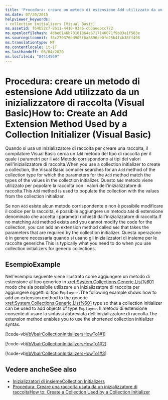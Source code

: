 ```yaml
---
title: 'Procedura: creare un metodo di estensione Add utilizzato da un inizializzatore di raccolta'
ms.date: 07/20/2015
helpviewer_keywords:
- collection initializers [Visual Basic]
ms.assetid: f64b52c7-8b11-4410-93a6-cb3aeebcc772
ms.openlocfilehash: 4dbe6146b70181864a6717146071f9b93a1f583e
ms.sourcegitcommit: f8c270376ed905f6a8896ce0fe25b4f4b38ff498
ms.translationtype: MT
ms.contentlocale: it-IT
ms.lasthandoff: 06/04/2020
ms.locfileid: "84414569"
---
```

# <a name="how-to-create-an-add-extension-method-used-by-a-collection-initializer-visual-basic"></a><span data-ttu-id="a257c-102">Procedura: creare un metodo di estensione Add utilizzato da un inizializzatore di raccolta (Visual Basic)</span><span class="sxs-lookup"><span data-stu-id="a257c-102">How to: Create an Add Extension Method Used by a Collection Initializer (Visual Basic)</span></span>
<span data-ttu-id="a257c-103">Quando si usa un inizializzatore di raccolta per creare una raccolta, il compilatore Visual Basic cerca un `Add` metodo del tipo di raccolta per il quale i parametri per il `Add` Metodo corrispondono ai tipi dei valori nell'inizializzatore di raccolta.</span><span class="sxs-lookup"><span data-stu-id="a257c-103">When you use a collection initializer to create a collection, the Visual Basic compiler searches for an `Add` method of the collection type for which the parameters for the `Add` method match the types of the values in the collection initializer.</span></span> <span data-ttu-id="a257c-104">Questo `Add` metodo viene utilizzato per popolare la raccolta con i valori dell'inizializzatore di raccolta.</span><span class="sxs-lookup"><span data-stu-id="a257c-104">This `Add` method is used to populate the collection with the values from the collection initializer.</span></span>  
  
 <span data-ttu-id="a257c-105">Se non `Add` esiste alcun metodo corrispondente e non è possibile modificare il codice per la raccolta, è possibile aggiungere un metodo `Add` di estensione denominato che accetta i parametri richiesti dall'inizializzatore di raccolta.</span><span class="sxs-lookup"><span data-stu-id="a257c-105">If no matching `Add` method exists and you cannot modify the code for the collection, you can add an extension method called `Add` that takes the parameters that are required by the collection initializer.</span></span> <span data-ttu-id="a257c-106">Questa operazione è in genere necessaria quando si usano gli inizializzatori di insieme per le raccolte generiche.</span><span class="sxs-lookup"><span data-stu-id="a257c-106">This is typically what you need to do when you use collection initializers for generic collections.</span></span>  
  
## <a name="example"></a><span data-ttu-id="a257c-107">Esempio</span><span class="sxs-lookup"><span data-stu-id="a257c-107">Example</span></span>  
 <span data-ttu-id="a257c-108">Nell'esempio seguente viene illustrato come aggiungere un metodo di estensione al tipo generico in <xref:System.Collections.Generic.List%601> modo che sia possibile utilizzare un inizializzatore di raccolta per aggiungere oggetti di tipo `Employee` .</span><span class="sxs-lookup"><span data-stu-id="a257c-108">The following example shows how to add an extension method to the generic <xref:System.Collections.Generic.List%601> type so that a collection initializer can be used to add objects of type `Employee`.</span></span> <span data-ttu-id="a257c-109">Il metodo di estensione consente di usare la sintassi abbreviata dell'inizializzatore di raccolta.</span><span class="sxs-lookup"><span data-stu-id="a257c-109">The extension method enables you to use the shortened collection initializer syntax.</span></span>  
  
 [!code-vb[VbVbalrCollectionInitializersHowTo1#1](~/samples/snippets/visualbasic/VS_Snippets_VBCSharp/VbVbalrCollectionInitializersHowTo1/VB/Module1.vb#1)]  
  
 [!code-vb[VbVbalrCollectionInitializersHowTo1#2](~/samples/snippets/visualbasic/VS_Snippets_VBCSharp/VbVbalrCollectionInitializersHowTo1/VB/Module1.vb#2)]  
  
 [!code-vb[VbVbalrCollectionInitializersHowTo1#3](~/samples/snippets/visualbasic/VS_Snippets_VBCSharp/VbVbalrCollectionInitializersHowTo1/VB/Module1.vb#3)]  
  
## <a name="see-also"></a><span data-ttu-id="a257c-110">Vedere anche</span><span class="sxs-lookup"><span data-stu-id="a257c-110">See also</span></span>

- [<span data-ttu-id="a257c-111">Inizializzatori di insieme</span><span class="sxs-lookup"><span data-stu-id="a257c-111">Collection Initializers</span></span>](index.md)
- [<span data-ttu-id="a257c-112">Procedura: Creare una raccolta usata da un inizializzatore di raccolta</span><span class="sxs-lookup"><span data-stu-id="a257c-112">How to: Create a Collection Used by a Collection Initializer</span></span>](how-to-create-a-collection-used-by-a-collection-initializer.md)

